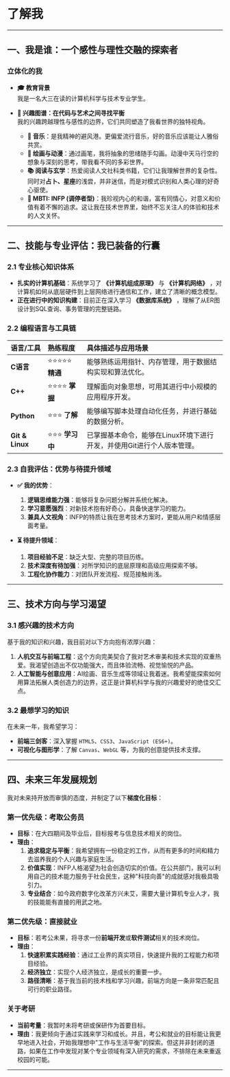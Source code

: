 # 了解我

---

## 一、我是谁：一个感性与理性交融的探索者

###  立体化的我

- **🎓 教育背景**  
  我是一名大三在读的计算机科学与技术专业学生。

- **🌟 兴趣图谱：在代码与艺术之间寻找平衡**  
  我的兴趣跨越理性与感性的边界，它们共同塑造了我看世界的独特视角。
  - **🎵 音乐**：是我精神的避风港。更偏爱流行音乐，好的音乐应该能让人雅俗共赏。
  - **🎨 绘画与动漫**：通过画笔，我将抽象的思绪随手勾画。动漫中天马行空的想象与深刻的思考，带我看不同的多彩世界。
  - **📚 阅读与玄学**：热爱阅读人文社科类书籍，它们让我理解世界的复杂性。同时对**占卜、星座**的浅尝，并非迷信，而是对模式识别和人类心理的好奇心驱使。
  - **🧠 MBTI: INFP (调停者型)**：我珍视内心的和谐，富有同情心，对意义和价值有着不懈的追求。这让我在技术世界里，始终不忘关注人的体验和技术的人文关怀。

---

## 二、技能与专业评估：我已装备的行囊

### 2.1 专业核心知识体系

- **扎实的计算机基础**：系统学习了 **《计算机组成原理》** 与 **《计算机网络》** ，对计算机如何从底层硬件到上层网络进行通信和工作，建立了清晰的概念模型。
- **正在进行中的知识构建**：目前正在深入学习 **《数据库系统》** ，理解了从ER图设计到SQL查询、事务管理的完整链路。

### 2.2 编程语言与工具链

| 语言/工具 | 熟练程度 | 具体描述与应用场景 |
| :--- | :--- | :--- |
| **C语言** | ⭐⭐⭐⭐⭐ **精通** | 能够熟练运用指针、内存管理，用于数据结构实现和算法优化。 |
| **C++** | ⭐⭐⭐⭐ **掌握** | 理解面向对象思想，可用其进行中小规模的应用程序开发。 |
| **Python** | ⭐⭐⭐ **了解** | 能够编写脚本处理自动化任务，并进行基础的数据分析。 |
| **Git & Linux** | ⭐⭐⭐ **学习中** | 已掌握基本命令，能够在Linux环境下进行开发，并使用Git进行个人版本管理。 |

### 2.3 自我评估：优势与待提升领域

- **✅ 我的优势**：
  1. **逻辑思维能力强**：能够将复杂问题分解并系统化解决。
  2. **学习意愿强烈**：对新技术抱有好奇心，具备快速学习的能力。
  3. **兼具人文视角**：INFP的特质让我在思考技术方案时，更能从用户和情感层面考量。

- **⏳ 待提升领域**：
  1. **项目经验不足**：缺乏大型、完整的项目历练。
  2. **技术深度有待加强**：对所学知识的底层原理和高级应用探索不够。
  3. **工程化协作能力**：对团队开发流程、规范接触尚浅。

---

## 三、技术方向与学习渴望

### 3.1 感兴趣的技术方向

基于我的知识和兴趣，我目前对以下方向抱有浓厚兴趣：

1. **人机交互与前端工程**：这个方向完美契合了我对艺术审美和技术实现的双重热爱。我渴望创造出不仅功能强大，而且体验流畅、视觉愉悦的产品。
2. **人工智能与创意应用**：AI绘画、音乐生成等领域让我着迷。我希望能探索如何用算法拓展人类创造力的边界，这正是计算机科学与我的兴趣爱好的绝佳交汇点。

### 3.2 最想学习的知识

在未来一年，我希望学习：
- **前端三剑客**：深入掌握 `HTML5`、`CSS3`、`JavaScript (ES6+)`。
- **可视化与图形学**：了解 `Canvas`、`WebGL` 等，为我的创意提供技术支撑。

---

## 四、未来三年发展规划

我对未来持开放而审慎的态度，并制定了以下**梯度化目标**：

### **第一优先级：考取公务员**
- **目标**：在大四期间及毕业后，目标报考与信息技术相关的岗位。
- **理由**：
  1. **追求稳定与平衡**：我希望拥有一份稳定的工作，从而有更多的时间和精力去滋养我的个人兴趣与家庭生活。
  2. **价值实现**：INFP人格渴望为社会创造切实的价值。在公共部门，我可以利用自己的技术能力服务于社会民生，这种"科技向善"的成就感对我极具吸引力。
  3. **专业结合**：如今政府数字化改革方兴未艾，需要大量计算机专业人才，我的技能能有直接的用武之地。

### **第二优先级：直接就业**
- **目标**：若考公未果，将寻求一份**前端开发**或**软件测试**相关的技术岗位。
- **理由**：
  1. **快速积累实践经验**：通过工业界的真实项目，快速提升我的工程能力和项目经验。
  2. **经济独立**：实现个人经济独立，是成长的重要一步。
  3. **路径清晰**：基于我当前的技术栈和学习兴趣，前端方向是一条非常匹配且可行的职业路径。

### **关于考研**
- **当前考量**：我暂时未将考研或保研作为首要目标。
- **理由**：我更倾向于通过实践来学习和成长。并且，考公和就业的目标能让我更早地进入社会，开始我理想中"工作与生活平衡"的探索。但这并非封闭的道路，如果在工作中发现对某个专业领域有深入研究的需求，不排除在未来重返校园的可能。
---
